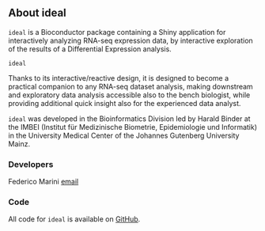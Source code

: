 ## About ideal

`ideal` is a Bioconductor package containing a Shiny application for
interactively analyzing RNA-seq expression data, by interactive exploration of the 
results of a Differential Expression analysis.

`ideal` 

Thanks to its interactive/reactive design, it is designed to become a practical
companion to any RNA-seq dataset analysis, making downstream and exploratory 
data analysis accessible also to the bench biologist, while providing additional 
quick insight also for the experienced data analyst.

`ideal` was developed in the Bioinformatics Division led by Harald Binder 
at the IMBEI (Institut für Medizinische Biometrie, Epidemiologie und Informatik) 
in the University Medical Center of the Johannes Gutenberg University Mainz.



### Developers

Federico Marini [email](mailto:marinif@uni-mainz.de)

### Code

All code for `ideal` is available on 
<a href="https://github.com/federicomarini/ideal" target="_blank">GitHub</a>.

